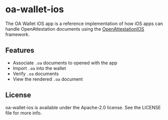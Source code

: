# oa-wallet-ios
The OA Wallet iOS app is a reference implementation of how iOS apps can handle OpenAttestation documents using the [OpenAttestationIOS](https://github.com/Open-Attestation/open-attestation-ios) framework.

## Features

- Associate `.oa` documents to opened with the app
- Import `.oa` into the wallet
- Verify `.oa` documents
- View the rendered `.oa` document


## License

oa-wallet-ios is available under the Apache-2.0 license. See the LICENSE file for more info.
